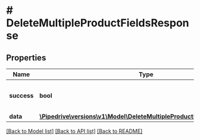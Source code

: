 # # DeleteMultipleProductFieldsResponse

## Properties

Name | Type | Description | Notes
------------ | ------------- | ------------- | -------------
**success** | **bool** | If the response is successful or not |
**data** | [**\Pipedrive\versions\v1\Model\DeleteMultipleProductFieldsResponseData**](DeleteMultipleProductFieldsResponseData.md) |  |

[[Back to Model list]](../README.md#documentation-for-models) [[Back to API list]](../README.md#documentation-for-api-endpoints) [[Back to README]](../README.md)
